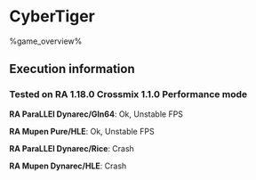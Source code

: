 # CyberTiger 

%game_overview%

## Execution information

### Tested on RA 1.18.0 Crossmix 1.1.0 Performance mode

**RA ParaLLEl Dynarec/Gln64**: Ok, Unstable FPS

**RA Mupen Pure/HLE**: Ok, Unstable FPS

**RA ParaLLEl Dynarec/Rice**: Crash

**RA Mupen Dynarec/HLE**: Crash